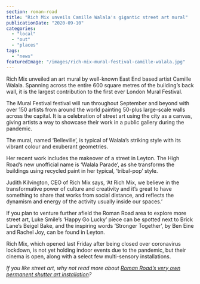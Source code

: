 ```yaml
---
section: roman-road
title: "Rich Mix unveils Camille Walala's gigantic street art mural"
publicationDate: "2020-09-10"
categories: 
  - "local"
  - "out"
  - "places"
tags: 
  - "news"
featuredImage: "/images/rich-mix-mural-festival-camille-walala.jpg"
---
```


Rich Mix unveiled an art mural by well-known East End based artist Camille Walala. Spanning across the entire 600 square metres of the building’s back wall, it is the largest contribution to the first ever London Mural Festival.

The Mural Festival festival will run throughout September and beyond with over 150 artists from around the world painting 50-plus large-scale walls across the capital. It is a celebration of street art using the city as a canvas, giving artists a way to showcase their work in a public gallery during the pandemic. 

The mural, named ‘Belleville’, is typical of Walala’s striking style with its vibrant colour and exuberant geometries.

Her recent work includes the makeover of a street in Leyton. The High Road’s new unofficial name is ‘Walala Parade’, as she transforms the buildings using recycled paint in her typical, ‘tribal-pop’ style. 

Judith Kilvington, CEO of Rich Mix says, ‘At Rich Mix, we believe in the transformative power of culture and creativity and it’s great to have something to share that works from social distance, and reflects the dynamism and energy of the activity usually inside our spaces.’

If you plan to venture further afield the Roman Road area to explore more street art, Luke Smile’s ‘Happy Go Lucky’ piece can be spotted next to Brick Lane’s Beigel Bake, and the inspiring words ‘Stronger Together’, by Ben Eine and Rachel Joy, can be found in Leyton.

Rich Mix, which opened last Friday after being closed over coronavirus lockdown, is not yet holding indoor events due to the pandemic, but their cinema is open, along with a select few multi-sensory installations. 

_If you like street art, why not read more about_ [_Roman Road’s very own permanent shutter art installation_](https://romanroadlondon.com/shop-shutter-art-gallery/)_?_
